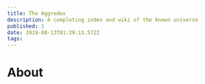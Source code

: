 ```yaml
---
title: The Aggredex
description: A completing index and wiki of the known universe
published: 1
date: 2019-08-13T01:29:13.572Z
tags: 
---
```


<h1>About</h1>

<p></p>